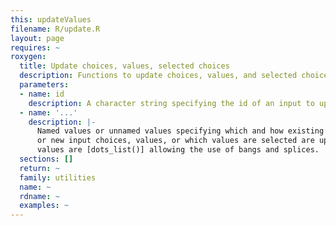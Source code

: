 ```yaml
---
this: updateValues
filename: R/update.R
layout: page
requires: ~
roxygen:
  title: Update choices, values, selected choices
  description: Functions to update choices, values, and selected choices.
  parameters:
  - name: id
    description: A character string specifying the id of an input to update.
  - name: '...'
    description: |-
      Named values or unnamed values specifying which and how existing
      or new input choices, values, or which values are selected are updated,
      values are [dots_list()] allowing the use of bangs and splices.
  sections: []
  return: ~
  family: utilities
  name: ~
  rdname: ~
  examples: ~
---
```

